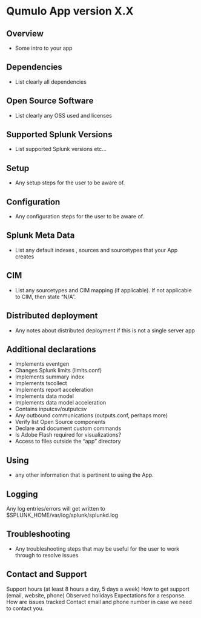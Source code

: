 # Qumulo App version X.X

## Overview

* Some intro to your app

## Dependencies

* List clearly all dependencies

## Open Source Software

* List clearly any OSS used and licenses

## Supported Splunk Versions

* List supported Splunk versions etc...

## Setup

* Any setup steps for the user to be aware of. 

## Configuration

* Any configuration steps for the user to be aware of.

## Splunk Meta Data

* List any default indexes , sources and sourcetypes that your App creates

## CIM

* List any sourcetypes and CIM mapping (if applicable).  If not applicable to CIM, then state “N/A”.

## Distributed deployment

* Any notes about distributed deployment if this is not a single server app

## Additional declarations

* Implements eventgen
* Changes Splunk limits (limits.conf)
* Implements summary index
* Implements tscollect
* Implements report acceleration
* Implements data model
* Implements data model acceleration
* Contains inputcsv/outputcsv
* Any outbound communications (outputs.conf, perhaps more)
* Verify list Open Source components
* Declare and document custom commands
* Is Adobe Flash required for visualizations?
* Access to files outside the “app” directory

## Using

* any other information that is pertinent to using the App.

## Logging

Any log entries/errors will get written to $SPLUNK_HOME/var/log/splunk/splunkd.log

## Troubleshooting

* Any troubleshooting steps that may be useful for the user to work through to resolve issues

## Contact and Support

Support hours (at least 8 hours a day, 5 days a week)
How to get support (email, website, phone)
Observed holidays
Expectations for a response.
How are issues tracked
Contact email and phone number in case we need to contact you.


